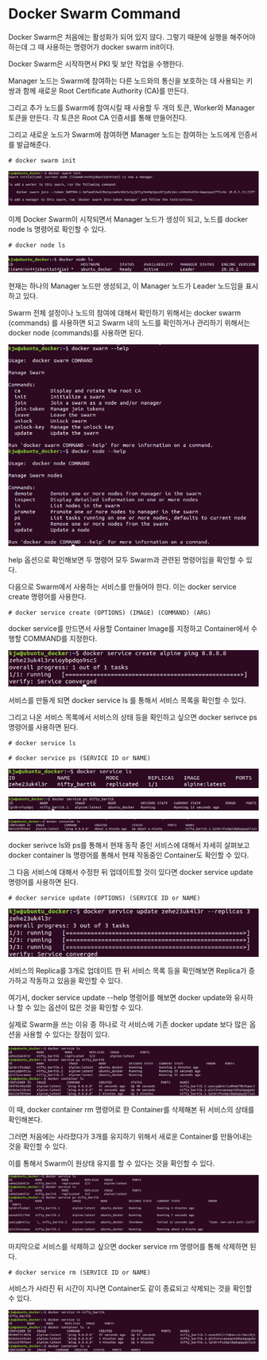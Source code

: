 # Docker Swarm Command

Docker Swarm은 처음에는 활성화가 되어 있지 않다. 그렇기 때문에 실행을 해주어야 하는데 그 때 사용하는 명령어가 docker swarm init이다.

Docker Swarm은 시작하면서 PKI 및 보안 작업을 수행한다.

Manager 노드는 Swarm에 참여하는 다른 노드와의 통신을 보호하는 데 사용되는 키 쌍과 함께 새로운 Root Certificate Authority (CA)를 만든다. 

그리고 추가 노드를 Swarm에 참여시킬 때 사용할 두 개의 토큰, Worker와 Manager 토큰을 만든다. 각 토큰은 Root CA 인증서를 통해 만들어진다.

그리고 새로운 노드가 Swarm에 참여하면 Manager 노드는 참여하는 노드에게 인증서를 발급해준다. 

```
# docker swarm init
```

![image1](https://github.com/kjo26619/Docker/blob/main/Chapter6/Image/swarm1.PNG)

이제 Docker Swarm이 시작되면서 Manager 노드가 생성이 되고, 노드를 docker node ls 명령어로 확인할 수 있다.

```
# docker node ls
```

![image2](https://github.com/kjo26619/Docker/blob/main/Chapter6/Image/swarm2.PNG)

현재는 하나의 Manager 노드만 생성되고, 이 Manager 노드가 Leader 노드임을 표시하고 있다.

Swarm 전체 설정이나 노드의 참여에 대해서 확인하기 위해서는 docker swarm (commands) 를 사용하면 되고 Swarm 내의 노드를 확인하거나 관리하기 위해서는 docker node (commands)를 사용하면 된다.

![image3](https://github.com/kjo26619/Docker/blob/main/Chapter6/Image/swarm3.PNG)

help 옵션으로 확인해보면 두 명령어 모두 Swarm과 관련된 명령어임을 확인할 수 있다.

다음으로 Swarm에서 사용하는 서비스를 만들어야 한다. 이는 docker service create 명령어를 사용한다.

```
# docker service create (OPTIONS) (IMAGE) (COMMAND) (ARG)
```

docker service를 만드면서 사용할 Container Image를 지정하고 Container에서 수행할 COMMAND를 지정한다.

![image4](https://github.com/kjo26619/Docker/blob/main/Chapter6/Image/swarm4.PNG)

서비스를 만들게 되면 docker service ls 를 통해서 서비스 목록을 확인할 수 있다.

그리고 나온 서비스 목록에서 서비스의 상태 등을 확인하고 싶으면 docker serivce ps 명령어를 사용하면 된다.

```
# docker service ls
```

```
# docker service ps (SERVICE ID or NAME)
```

![image5](https://github.com/kjo26619/Docker/blob/main/Chapter6/Image/swarm5.PNG)

![image6](https://github.com/kjo26619/Docker/blob/main/Chapter6/Image/swarm6.PNG)

![image7](https://github.com/kjo26619/Docker/blob/main/Chapter6/Image/swarm7.PNG)

docker serivce ls와 ps를 통해서 현재 동작 중인 서비스에 대해서 자세히 살펴보고 docker container ls 명령어를 통해서 현재 작동중인 Container도 확인할 수 있다.

그 다음 서비스에 대해서 수정한 뒤 업데이트할 것이 있다면 docker service update 명령어를 사용하면 된다.

```
# docker service update (OPTIONS) (SERVICE ID or NAME)
```

![image8](https://github.com/kjo26619/Docker/blob/main/Chapter6/Image/swarm8.PNG)

서비스의 Replica를 3개로 업데이트 한 뒤 서비스 목록 등을 확인해보면 Replica가 증가하고 작동하고 있음을 확인할 수 있다.

여기서, docker service update --help 명령어를 해보면 docker update와 유사하나 할 수 있는 옵션이 많은 것을 확인할 수 있다.

실제로 Swarm을 쓰는 이유 중 하나로 각 서비스에 기존 docker update 보다 많은 옵션을 사용할 수 있다는 장점이 있다.

![image9](https://github.com/kjo26619/Docker/blob/main/Chapter6/Image/swarm9.PNG)

이 때, docker container rm 명령어로 한 Container를 삭제해본 뒤 서비스의 상태를 확인해본다.

그러면 처음에는 사라졌다가 3개를 유지하기 위해서 새로운 Container를 만들어내는 것을 확인할 수 있다.

이를 통해서 Swarm이 원상태 유지를 할 수 있다는 것을 확인할 수 있다.

![image10](https://github.com/kjo26619/Docker/blob/main/Chapter6/Image/swarm10.PNG)

마지막으로 서비스를 삭제하고 싶으면 docker service rm 명령어를 통해 삭제하면 된다.

```
# docker service rm (SERVICE ID or NAME)
```

서비스가 사라진 뒤 시간이 지나면 Container도 같이 종료되고 삭제되는 것을 확인할 수 있다.

![image11](https://github.com/kjo26619/Docker/blob/main/Chapter6/Image/swarm11.PNG)

